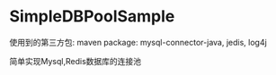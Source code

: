 # SimpleDBPoolSample

使用到的第三方包: 
    maven package: mysql-connector-java, jedis, log4j
  
简单实现Mysql,Redis数据库的连接池
